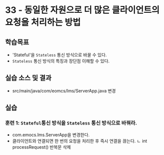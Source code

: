 # 33 - 동일한 자원으로 더 많은 클라이언트의 요청을 처리하는 방법

## 학습목표 

- 'Stateful'을 `Stateless` 통신 방식으로 바꿀 수 있다.
- `Stateless` 통신 방식의 특징과 장단점 이해할 수 있다.
   
## 실습 소스 및 결과

- src/main/java/com/eomcs/lms/ServerApp.java 변경


## 실습

### 훈련 1:  `Stateful`통신 방식을 `Stateless` 통신 방식으로 바꿔라.

- com.emocs.lms.ServerApp을 변경한다.
 - 클라이언트와 연결되면 한 번의 요청을 처리한 후 즉시 연결을 끊는다.
   ㄴ int processRequest() 반복문 삭제

